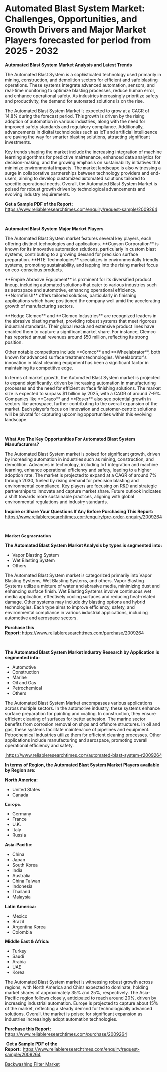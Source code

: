 <p><h1>Automated Blast System Market: Challenges, Opportunities, and Growth Drivers and Major Market Players forecasted for period from 2025 - 2032</h1></p><p><strong>Automated Blast System Market Analysis and Latest Trends</strong></p>
<p><p>The Automated Blast System is a sophisticated technology used primarily in mining, construction, and demolition sectors for efficient and safe blasting operations. These systems integrate advanced automation, sensors, and real-time monitoring to optimize blasting processes, reduce human error, and enhance operational safety. As industries increasingly prioritize safety and productivity, the demand for automated solutions is on the rise.</p><p>The Automated Blast System Market is expected to grow at a CAGR of 14.8% during the forecast period. This growth is driven by the rising adoption of automation in various industries, along with the need for improved safety standards and regulatory compliance. Additionally, advancements in digital technologies such as IoT and artificial intelligence are paving the way for smarter blasting solutions, attracting significant investments.</p><p>Key trends shaping the market include the increasing integration of machine learning algorithms for predictive maintenance, enhanced data analytics for decision-making, and the growing emphasis on sustainability initiatives that minimize environmental impacts. The market landscape is also witnessing a surge in collaborative partnerships between technology providers and end-users, aiming to develop customized automated solutions tailored to specific operational needs. Overall, the Automated Blast System Market is poised for robust growth driven by technological advancements and evolving industry requirements.</p></p>
<p><strong>Get a Sample PDF of the Report:&nbsp;</strong> <a href="https://www.reliableresearchtimes.com/enquiry/request-sample/2009264?utm_campaign=2204&utm_medium=2&utm_source=Github&utm_content=ia&utm_term=20022025&utm_id=automated-blast-system">https://www.reliableresearchtimes.com/enquiry/request-sample/2009264</a></p>
<p>&nbsp;</p>
<p><strong>Automated Blast System Major Market Players</strong></p>
<p><p>The Automated Blast System market features several key players, each offering distinct technologies and applications. **Guyson Corporation** is known for its innovative automation solutions, particularly in custom blast systems, contributing to a growing demand for precision surface preparation. **HTE Technologies** specializes in environmentally friendly systems, promoting sustainability, and tapping into the rising market focus on eco-conscious products.</p><p>**Empire Abrasive Equipment** is prominent for its diversified product lineup, including automated solutions that cater to various industries such as aerospace and automotive, enhancing operational efficiency. **Normfinish** offers tailored solutions, particularly in finishing applications which have positioned the company well amid the accelerating growth of manufacturing sectors.</p><p>**Hodge Clemco** and **Clemco Industries** are recognized leaders in the abrasive blasting market, providing robust systems that meet rigorous industrial standards. Their global reach and extensive product lines have enabled them to capture a significant market share. For instance, Clemco has reported annual revenues around $50 million, reflecting its strong position.</p><p>Other notable competitors include **Comco** and **Wheelabrator**, both known for advanced surface treatment technologies. Wheelabrator's innovation in blast cleaning equipment has been a significant factor in maintaining its competitive edge.</p><p>In terms of market growth, the Automated Blast System market is projected to expand significantly, driven by increasing automation in manufacturing processes and the need for efficient surface finishing solutions. The market size is expected to surpass $1 billion by 2025, with a CAGR of around 7-9%. Companies like **Graco** and **Rosler** also see potential growth in sectors like aerospace, further contributing to the overall expansion of the market. Each player’s focus on innovation and customer-centric solutions will be pivotal for capturing upcoming opportunities within this evolving landscape.</p></p>
<p>&nbsp;</p>
<p><strong>What Are The Key Opportunities For Automated Blast System Manufacturers?</strong></p>
<p><p>The Automated Blast System market is poised for significant growth, driven by increasing automation in industries such as mining, construction, and demolition. Advances in technology, including IoT integration and machine learning, enhance operational efficiency and safety, leading to a higher adoption rate. The market is projected to expand at a CAGR of around 7% through 2030, fueled by rising demand for precision blasting and environmental compliance. Key players are focusing on R&D and strategic partnerships to innovate and capture market share. Future outlook indicates a shift towards more sustainable practices, aligning with global environmental regulations and industry standards.</p></p>
<p><strong>Inquire or Share Your Questions If Any Before Purchasing This Report:</strong> <a href="https://www.reliableresearchtimes.com/enquiry/pre-order-enquiry/2009264?utm_campaign=2204&utm_medium=2&utm_source=Github&utm_content=ia&utm_term=20022025&utm_id=automated-blast-system">https://www.reliableresearchtimes.com/enquiry/pre-order-enquiry/2009264</a></p>
<p>&nbsp;</p>
<p><strong>Market Segmentation</strong></p>
<p><strong>The Automated Blast System Market Analysis by types is segmented into:</strong></p>
<p><ul><li>Vapor Blasting System</li><li>Wet Blasting System</li><li>Others</li></ul></p>
<p><p>The Automated Blast System market is categorized primarily into Vapor Blasting Systems, Wet Blasting Systems, and others. Vapor Blasting Systems utilize a mixture of water and abrasive media, minimizing dust and enhancing surface finish. Wet Blasting Systems involve continuous wet media application, effectively cooling surfaces and reducing heat-related damage. Other systems may include dry blasting options and hybrid technologies. Each type aims to improve efficiency, safety, and environmental compliance in various industrial applications, including automotive and aerospace sectors.</p></p>
<p><strong>Purchase this Report:&nbsp;</strong><a href="https://www.reliableresearchtimes.com/purchase/2009264?utm_campaign=2204&utm_medium=2&utm_source=Github&utm_content=ia&utm_term=20022025&utm_id=automated-blast-system">https://www.reliableresearchtimes.com/purchase/2009264</a></p>
<p>&nbsp;</p>
<p><strong>The Automated Blast System Market Industry Research by Application is segmented into:</strong></p>
<p><ul><li>Automotive</li><li>Construction</li><li>Marine</li><li>Oil and Gas</li><li>Petrochemical</li><li>Others</li></ul></p>
<p><p>The Automated Blast System Market encompasses various applications across multiple sectors. In the automotive industry, these systems enhance surface preparation for painting and coating. In construction, they ensure efficient cleaning of surfaces for better adhesion. The marine sector benefits from corrosion removal on ships and offshore structures. In oil and gas, these systems facilitate maintenance of pipelines and equipment. Petrochemical industries utilize them for efficient cleaning processes. Other applications include manufacturing and aerospace, promoting overall operational efficiency and safety.</p></p>
<p><a href="https://www.reliableresearchtimes.com/automated-blast-system-r2009264?utm_campaign=2204&utm_medium=2&utm_source=Github&utm_content=ia&utm_term=20022025&utm_id=automated-blast-system">&nbsp;https://www.reliableresearchtimes.com/automated-blast-system-r2009264</a></p>
<p><strong>In terms of Region, the Automated Blast System Market Players available by Region are:</strong></p>
<p>
    <p> <strong> North America: </strong>
        <ul>
            <li>United States</li>
            <li>Canada</li>
        </ul>
        </p> 
    <p> <strong> Europe: </strong>
        <ul>
            <li>Germany</li>
            <li>France</li>
            <li>U.K.</li>
            <li>Italy</li>
            <li>Russia</li>
        </ul>
        </p> 
    <p> <strong> Asia-Pacific: </strong>
        <ul>
            <li>China</li>
            <li>Japan</li>
            <li>South Korea</li>
            <li>India</li>
            <li>Australia</li>
            <li>China Taiwan</li>
            <li>Indonesia</li>
            <li>Thailand</li>
            <li>Malaysia</li>
        </ul>
        </p> 
    <p> <strong> Latin America: </strong>
        <ul>
            <li>Mexico</li>
            <li>Brazil</li>
            <li>Argentina Korea</li>
            <li>Colombia</li>
        </ul>
        </p> 
    <p> <strong> Middle East & Africa: </strong>
        <ul>
            <li>Turkey</li>
            <li>Saudi</li>
            <li>Arabia</li>
            <li>UAE</li>
            <li>Korea</li>
        </ul>
    </p>
    </p>
<p><p>The Automated Blast System market is witnessing robust growth across regions, with North America and China expected to dominate, holding market shares of approximately 35% and 25%, respectively. The Asia-Pacific region follows closely, anticipated to reach around 20%, driven by increasing industrial automation. Europe is projected to capture about 15% of the market, reflecting a steady demand for technologically advanced solutions. Overall, the market is poised for significant expansion as industries increasingly adopt automation technologies.</p></p>
<p><strong>Purchase this Report: </strong><a href="https://www.reliableresearchtimes.com/purchase/2009264?utm_campaign=2204&utm_medium=2&utm_source=Github&utm_content=ia&utm_term=20022025&utm_id=automated-blast-system">https://www.reliableresearchtimes.com/purchase/2009264</a></p>
<p>&nbsp;<strong>Get a Sample PDF of the Report:&nbsp;&nbsp;</strong><a href="https://www.reliableresearchtimes.com/enquiry/request-sample/2009264?utm_campaign=2204&utm_medium=2&utm_source=Github&utm_content=ia&utm_term=20022025&utm_id=automated-blast-system">https://www.reliableresearchtimes.com/enquiry/request-sample/2009264</a></p>
<p><strong></strong></p>
<p><p><a href="https://github.com/tambraunrue691969/Market-Research-Report-List-1/blob/main/backwashing-filter-market.md?utm_campaign=2204&utm_medium=2&utm_source=Github&utm_content=ia&utm_term=20022025&utm_id=automated-blast-system">Backwashing Filter Market</a></p></p>
